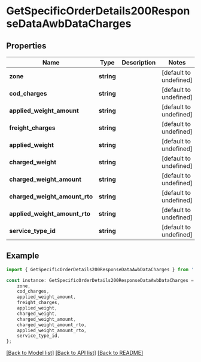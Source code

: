 # GetSpecificOrderDetails200ResponseDataAwbDataCharges


## Properties

Name | Type | Description | Notes
------------ | ------------- | ------------- | -------------
**zone** | **string** |  | [default to undefined]
**cod_charges** | **string** |  | [default to undefined]
**applied_weight_amount** | **string** |  | [default to undefined]
**freight_charges** | **string** |  | [default to undefined]
**applied_weight** | **string** |  | [default to undefined]
**charged_weight** | **string** |  | [default to undefined]
**charged_weight_amount** | **string** |  | [default to undefined]
**charged_weight_amount_rto** | **string** |  | [default to undefined]
**applied_weight_amount_rto** | **string** |  | [default to undefined]
**service_type_id** | **string** |  | [default to undefined]

## Example

```typescript
import { GetSpecificOrderDetails200ResponseDataAwbDataCharges } from './api';

const instance: GetSpecificOrderDetails200ResponseDataAwbDataCharges = {
    zone,
    cod_charges,
    applied_weight_amount,
    freight_charges,
    applied_weight,
    charged_weight,
    charged_weight_amount,
    charged_weight_amount_rto,
    applied_weight_amount_rto,
    service_type_id,
};
```

[[Back to Model list]](../README.md#documentation-for-models) [[Back to API list]](../README.md#documentation-for-api-endpoints) [[Back to README]](../README.md)
